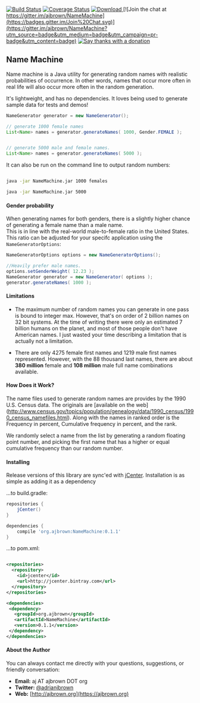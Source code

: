 [![Build Status](https://travis-ci.org/ajbrown/NameMachine.svg?branch=develop)](https://travis-ci.org/ajbrown/NameMachine)
[![Coverage Status](https://coveralls.io/repos/ajbrown/NameMachine/badge.svg?branch=develop)](https://coveralls.io/r/ajbrown/NameMachine)
[![Download](https://api.bintray.com/packages/ajbrown/maven/NameMachine/images/download.svg) ](https://bintray.com/ajbrown/maven/NameMachine/_latestVersion)
[![Join the chat at https://gitter.im/ajbrown/NameMachine](https://badges.gitter.im/Join%20Chat.svg)](https://gitter.im/ajbrown/NameMachine?utm_source=badge&utm_medium=badge&utm_campaign=pr-badge&utm_content=badge)
[![Say thanks with a donation](https://button.flattr.com/flattr-badge-large.png)](https://flattr.com/submit/auto?fid=3pepqd&url=https%3A%2F%2Fgithub.com%2Fajbrown%2FNameMachine")

Name Machine
-----------------------


Name machine is a Java utility for generating random names with realistic probabilities of occurrence.  In other words,
names that occur more often in real life will also occur more often in the random generation.

It's lightweight, and has no dependencies.  It loves being used to generate sample data for tests and demos!


```java
NameGenerator generator = new NameGenerator();

// generate 1000 female names
List<Name> names = generator.generateNames( 1000, Gender.FEMALE );


// generate 5000 male and female names.
List<Name> names = generator.generateNames( 5000 );
```

It can also be run on the command line to output random numbers:

```bash

java -jar NameMachine.jar 1000 females

java -jar NameMachine.jar 5000

```

#### Gender probability

When generating names for both genders, there is a slightly higher chance of generating a female name than a male name.  
This is in line with the real-world male-to-female ratio in the United States.  This ratio can be adjusted for your specifc
 application using the `NameGeneratorOptions`:
 
```java
NameGeneratorOptions options = new NameGeneratorOptions();

//Heavily prefer male names.
options.setGenderWeight( 12.23 );
NameGenerator generator = new NameGenerator( options );
generator.generateNames( 1000 );
```


#### Limitations

- The maximum number of random names you can generate in one pass is bound to integer max.  However, that's on order of 2 billion names on 32 bit systems.  At the time of writing there were only an estimated 7 billion humans on the planet, and most of those people don't have American names.  I just wasted your time describing a limitation that is actually not a limitation.

- There are only 4275 female first names and 1219 male first names represented.  However, with the 88 thousand last names, there are about **380 million** female and **108 million** male full name combinations available.


#### How Does it Work?

The name files used to generate random names are provides by the 1990 U.S. Census data.  The originals are [available on the web]
(http://www.census.gov/topics/population/genealogy/data/1990_census/1990_census_namefiles.html).  Along with the
names in ranked order is the Frequency in percent, Cumulative frequency in percent, and the rank.

We randomly select a name from the list by generating a random floating point number, and picking the first name that has a higher or equal
cumulative frequency than our random number.

#### Installing

Release versions of this library are sync'ed with [jCenter](https://bintray.com/bintray/jcenter).  Installation is as simple as adding it as a dependency

...to build.gradle:
```groovy
repositories {
    jCenter()
}

dependencies {
    compile 'org.ajbrown:NameMachine:0.1.1'
}
```


...to pom.xml:
```xml

<repositories>
  <repository>
    <id>jcenter</id>
    <url>http://jcenter.bintray.com</url>
  </repository>
</repositories>

<dependencies>
 <dependency>
   <groupId>org.ajbrown</groupId>
   <artifactId>NameMachine</artifactId>
   <version>0.1.1</version>
 </dependency>
</dependencies>
```

#### About the Author

You can always contact me directly with your questions, suggestions, or friendly conversation:

- **Email:** aj AT ajbrown DOT org
- **Twitter:** [@adrianjbrown](https://twitter.com/adrianjbrown)
- **Web:** [http://ajbrown.org](https://ajbrown.org)
